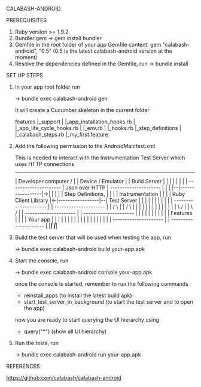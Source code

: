CALABASH-ANDROID


PREREQUISITES

1. Ruby version >= 1.9.2
2. Bundler gem -> gem install bundler
3. Gemfile in the root folder of your app
   Gemfile content:
     gem "calabash-android", "0.5" (0.5 is the latest calabash-android version at the moment)
4. Resolve the dependencies defined in the Gemfile, run -> bundle install



SET UP STEPS

1. In your app root folder run

   -> bundle exec calabash-android gen

   It will create a Cucumber skeleton in the current folder

   features
   |_support
   | |_app_installation_hooks.rb
   | |_app_life_cycle_hooks.rb
   | |_env.rb
   | |_hooks.rb
   |_step_definitions
   | |_calabash_steps.rb
   |_my_first.feature


2. Add the following permission to the AndroidManifest.xml

    <uses-permission android:name="android.permission.INTERNET" />

    This is needed to interact with the Instrumentation Test Server which uses HTTP connections

     ___________________________                   ___________________________
    |   Developer computer /    |                 |     Device / Emulator     |
    |       Build Server        |                 |                           |
    |                           |                 |                           |
    |   ---------------------   | Json over HTTP  |   ---------------------   |
    |  |                     |--|-----------------|->|                     |  |
    |  |  Step Definitions,  |  |                 |  |   Instrumentation   |  |
    |  | Ruby Client Library |<-|-----------------|--|     Test Server     |  |
    |  |                     |  |                 |  |                     |  |
    |   ---------------------   |                 |   ---------------------   |
    |            / \            |                 |            / \            |
    |             |             |                 |             |             |
    |             |             |                 |             |             |
    |            \ /            |                 |            \ /            |
    |   ---------------------   |                 |   ---------------------   |
    |  |                     |  |                 |  |                     |  |
    |  |      Features       |  |                 |  |      Your app       |  |
    |  |                     |  |                 |  |                     |  |
    |  |                     |  |                 |  |                     |  |
    |   ---------------------   |                 |   ---------------------   |
    |___________________________|                 |___________________________|


3. Build the test server that will be used when testing the app, run

   -> bundle exec calabash-android build your-app.apk


4. Start the console, run

   -> bundle exec calabash-android console your-app.apk

    once the console is started, remember to run the following commands
    - reinstall_apps (to install the latest build apk)
    - start_test_server_in_background (to start the test server and to open the app)

    now you are ready to start querying the UI hierarchy using
    - query("*") (show all UI hierarchy)


5. Run the tests, run

   -> bundle exec calabash-android run your-app.apk



REFERENCES

https://github.com/calabash/calabash-android
